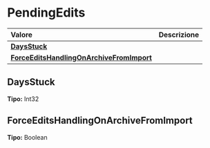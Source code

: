 # PendingEdits

| Valore | Descrizione |
| :--- | :--- |
| [**DaysStuck**](pendingedits.md#daysstuck) |  |
| [**ForceEditsHandlingOnArchiveFromImport**](pendingedits.md#forceeditshandlingonarchivefromimport) |  |

## DaysStuck

**Tipo:** Int32

## ForceEditsHandlingOnArchiveFromImport

**Tipo:** Boolean

